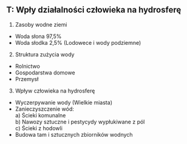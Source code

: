 ## T: Wpły działalności człowieka na hydrosferę
1. Zasoby wodne ziemi
- Woda słona 97,5%
- Woda słodka 2,5% (Lodowece i wody podziemne)
2. Struktura zużycia wody
- Rolnictwo
- Gospodarstwa domowe
- Przemysł
3. Wpływ człowieka na hydrosferę
- Wyczerpywanie wody (Wielkie miasta)
- Zanieczyszczenie wód:  
a) Ścieki komunalne  
b) Nawozy sztuczne i pestycydy wypłukiwane z pól  
c) Ścieki z hodowli
- Budowa tam i sztucznych zbiorników wodnych